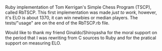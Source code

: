 Ruby implementation of Tom Kerrigan's Simple Chess Program (TSCP), called RbTSCP. This first implementation was made *just to work*, however, it's ELO is about 1370, it can win newbies or median players.
The tests/"usage" are on the end of the RbTSCP.rb file.

Would like to thank my friend Ginaldo/Shiroyasha for the moral support on the period that I was rewriting from C sources to Ruby and for the pratical support on measuring ELO.